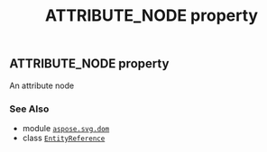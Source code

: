 ﻿---
title: ATTRIBUTE_NODE property
second_title: Aspose.SVG for Python via .NET API References
description: 
type: docs
weight: 190
url: /python-net/aspose.svg.dom/entityreference/attribute_node/
is_root: false
---

## ATTRIBUTE_NODE property


An attribute node

### See Also
* module [`aspose.svg.dom`](../../)
* class [`EntityReference`](/svg/python-net/aspose.svg.dom/entityreference)
